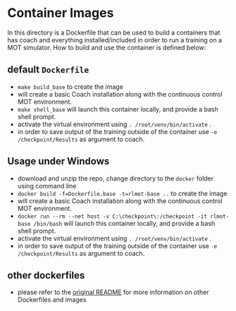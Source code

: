 # Container Images

In this directory is a Dockerfile that can be used to build a containers that has coach and everything installed/included in order to run a training on a MOT simulator.  How to build and use the container is defined below:

## default `Dockerfile`
* `make build_base` to create the image
* will create a basic Coach installation along with the continuous control MOT environment.
* `make shell_base` will launch this container locally, and provide a bash shell prompt.
* activate the virtual environment using `. /root/venv/bin/activate` .
* in order to save output of the training outside of the container use `-e /checkpoint/Results` as argument to coach.

## Usage under Windows
* download and unzip the repo, change directory to the `docker` folder using command line
* `docker build -f=Dockerfile.base -t=rlmot-base ..` to create the image
* will create a basic Coach installation along with the continuous control MOT environment.
* `docker run --rm --net host -v C:\checkpoint\:/checkpoint -it rlmot-base /bin/bash` will launch this container locally, and provide a bash shell prompt.
* activate the virtual environment using `. /root/venv/bin/activate` .
* in order to save output of the training outside of the container use `-e /checkpoint/Results` as argument to coach.

## other dockerfiles
* please refer to the [original README](README_coach.md) for more information on other Dockerfiles and images
